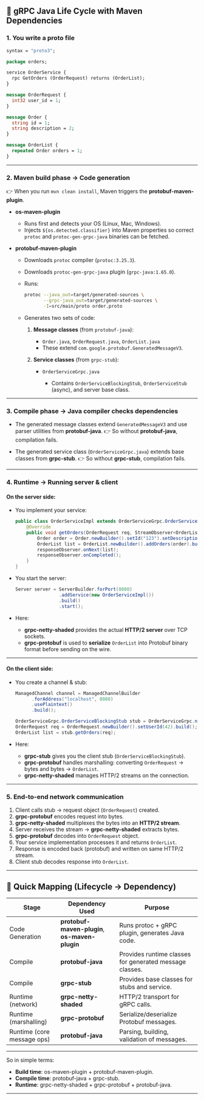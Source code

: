 ## 🔄 gRPC Java Life Cycle with Maven Dependencies

### 1. **You write a proto file**

```proto
syntax = "proto3";

package orders;

service OrderService {
  rpc GetOrders (OrderRequest) returns (OrderList);
}

message OrderRequest {
  int32 user_id = 1;
}

message Order {
  string id = 1;
  string description = 2;
}

message OrderList {
  repeated Order orders = 1;
}
```

---

### 2. **Maven build phase → Code generation**

👉 When you run `mvn clean install`, Maven triggers the **protobuf-maven-plugin**.

* **os-maven-plugin**

  * Runs first and detects your OS (Linux, Mac, Windows).
  * Injects `${os.detected.classifier}` into Maven properties so correct `protoc` and `protoc-gen-grpc-java` binaries can be fetched.

* **protobuf-maven-plugin**

  * Downloads `protoc` compiler (`protoc:3.25.3`).
  * Downloads `protoc-gen-grpc-java` plugin (`grpc-java:1.65.0`).
  * Runs:

    ```bash
    protoc --java_out=target/generated-sources \
           --grpc-java_out=target/generated-sources \
           -I=src/main/proto order.proto
    ```
  * Generates two sets of code:

    1. **Message classes** (from `protobuf-java`):

       * `Order.java`, `OrderRequest.java`, `OrderList.java`
       * These extend `com.google.protobuf.GeneratedMessageV3`.
    2. **Service classes** (from `grpc-stub`):

       * `OrderServiceGrpc.java`

         * Contains `OrderServiceBlockingStub`, `OrderServiceStub` (async), and server base class.

---

### 3. **Compile phase → Java compiler checks dependencies**

* The generated message classes extend `GeneratedMessageV3` and use parser utilities from **protobuf-java**.
  👉 So without **protobuf-java**, compilation fails.

* The generated service class (`OrderServiceGrpc.java`) extends base classes from **grpc-stub**.
  👉 So without **grpc-stub**, compilation fails.

---

### 4. **Runtime → Running server & client**

#### On the server side:

* You implement your service:

  ```java
  public class OrderServiceImpl extends OrderServiceGrpc.OrderServiceImplBase {
      @Override
      public void getOrders(OrderRequest req, StreamObserver<OrderList> responseObserver) {
          Order order = Order.newBuilder().setId("123").setDescription("Book").build();
          OrderList list = OrderList.newBuilder().addOrders(order).build();
          responseObserver.onNext(list);
          responseObserver.onCompleted();
      }
  }
  ```

* You start the server:

  ```java
  Server server = ServerBuilder.forPort(8080)
                  .addService(new OrderServiceImpl())
                  .build()
                  .start();
  ```

* Here:

  * **grpc-netty-shaded** provides the actual **HTTP/2 server** over TCP sockets.
  * **grpc-protobuf** is used to **serialize** `OrderList` into Protobuf binary format before sending on the wire.

---

#### On the client side:

* You create a channel & stub:

  ```java
  ManagedChannel channel = ManagedChannelBuilder
        .forAddress("localhost", 8080)
        .usePlaintext()
        .build();

  OrderServiceGrpc.OrderServiceBlockingStub stub = OrderServiceGrpc.newBlockingStub(channel);
  OrderRequest req = OrderRequest.newBuilder().setUserId(42).build();
  OrderList list = stub.getOrders(req);
  ```
* Here:

  * **grpc-stub** gives you the client stub (`OrderServiceBlockingStub`).
  * **grpc-protobuf** handles marshalling: converting `OrderRequest` → bytes and bytes → `OrderList`.
  * **grpc-netty-shaded** manages HTTP/2 streams on the connection.

---

### 5. **End-to-end network communication**

1. Client calls stub → request object (`OrderRequest`) created.
2. **grpc-protobuf** encodes request into bytes.
3. **grpc-netty-shaded** multiplexes the bytes into an **HTTP/2 stream**.
4. Server receives the stream → **grpc-netty-shaded** extracts bytes.
5. **grpc-protobuf** decodes into `OrderRequest` object.
6. Your service implementation processes it and returns `OrderList`.
7. Response is encoded back (protobuf) and written on same HTTP/2 stream.
8. Client stub decodes response into `OrderList`.

---

## 🎯 Quick Mapping (Lifecycle → Dependency)

| Stage                      | Dependency Used                                | Purpose                                                 |
| -------------------------- | ---------------------------------------------- | ------------------------------------------------------- |
| Code Generation            | **protobuf-maven-plugin**, **os-maven-plugin** | Runs protoc + gRPC plugin, generates Java code.         |
| Compile                    | **protobuf-java**                              | Provides runtime classes for generated message classes. |
| Compile                    | **grpc-stub**                                  | Provides base classes for stubs and service.            |
| Runtime (network)          | **grpc-netty-shaded**                          | HTTP/2 transport for gRPC calls.                        |
| Runtime (marshalling)      | **grpc-protobuf**                              | Serialize/deserialize Protobuf messages.                |
| Runtime (core message ops) | **protobuf-java**                              | Parsing, building, validation of messages.              |

---

So in simple terms:

* **Build time**: os-maven-plugin + protobuf-maven-plugin.
* **Compile time**: protobuf-java + grpc-stub.
* **Runtime**: grpc-netty-shaded + grpc-protobuf + protobuf-java.

---